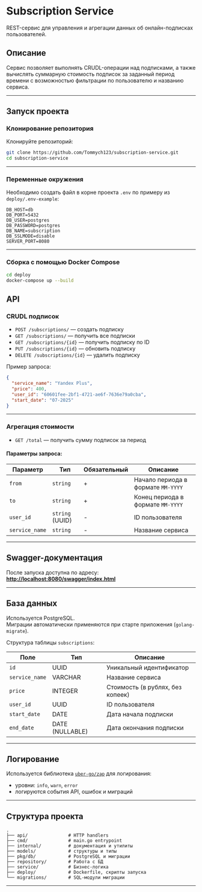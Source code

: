# Subscription Service

REST-сервис для управления и агрегации данных об онлайн-подписках пользователей.

## Описание

Сервис позволяет выполнять CRUDL-операции над подписками, а также вычислять суммарную стоимость подписок за заданный период времени с возможностью фильтрации по пользователю и названию сервиса.

---

## Запуск проекта

### Клонирование репозитория

Клонируйте репозиторий:
```bash
git clone https://github.com/Tommych123/subscription-service.git
cd subscription-service
```
---
### Переменные окружения

Необходимо создать файл в корне проекта `.env` по примеру из `deploy/.env-example`:

```env
DB_HOST=db
DB_PORT=5432
DB_USER=postgres
DB_PASSWORD=postgres
DB_NAME=subscription
DB_SSLMODE=disable
SERVER_PORT=8080
```

---

### Сборка с помощью Docker Compose

```bash
cd deploy
docker-compose up --build
```

## API

### CRUDL подписок

- `POST /subscriptions/` — создать подписку  
- `GET /subscriptions/` — получить все подписки  
- `GET /subscriptions/{id}` — получить подписку по ID  
- `PUT /subscriptions/{id}` — обновить подписку  
- `DELETE /subscriptions/{id}` — удалить подписку  

Пример запроса:

```json
{
  "service_name": "Yandex Plus",
  "price": 400,
  "user_id": "60601fee-2bf1-4721-ae6f-7636e79a0cba",
  "start_date": "07-2025"
}
```

---

### Агрегация стоимости

- `GET /total` — получить сумму подписок за период

#### Параметры запроса:
| Параметр | Тип | Обязательный | Описание |
|----------|-----|---------------|----------|
| `from` | `string` | + | Начало периода в формате `MM-YYYY` |
| `to` | `string` | + | Конец периода в формате `MM-YYYY` |
| `user_id` | `string` (UUID) | - | ID пользователя |
| `service_name` | `string` | - | Название сервиса |

---

## Swagger-документация

После запуска доступна по адресу:  
**[http://localhost:8080/swagger/index.html](http://localhost:8080/swagger/index.html)**

---

## База данных

Используется PostgreSQL.  
Миграции автоматически применяются при старте приложения (`golang-migrate`).

Структура таблицы `subscriptions`:

| Поле | Тип | Описание |
|------|-----|----------|
| `id` | UUID | Уникальный идентификатор |
| `service_name` | VARCHAR | Название сервиса |
| `price` | INTEGER | Стоимость (в рублях, без копеек) |
| `user_id` | UUID | ID пользователя |
| `start_date` | DATE | Дата начала подписки |
| `end_date` | DATE (NULLABLE) | Дата окончания подписки |

---

## Логирование

Используется библиотека [`uber-go/zap`](https://github.com/uber-go/zap) для логирования:
- уровни: `info`, `warn`, `error`
- логируются события API, ошибок и миграций

---

## Структура проекта

```
.
├── api/               # HTTP handlers
├── cmd/               # main.go entrypoint
├── internal/          # документация и утилиты
├── models/            # структуры и типы
├── pkg/db/            # PostgreSQL и миграции
├── repository/        # Работа с БД
├── service/           # Бизнес-логика
├── deploy/            # Dockerfile, скрипты запуска
└── migrations/        # SQL-модули миграции
```

---